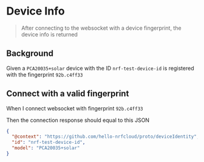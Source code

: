 # Device Info

> After connecting to the websocket with a device fingerprint, the device info
> is returned

## Background

Given a `PCA20035+solar` device with the ID `nrf-test-device-id` is registered
with the fingerprint `92b.c4ff33`

## Connect with a valid fingerprint

When I connect websocket with fingerprint `92b.c4ff33`

Then the connection response should equal to this JSON

```json
{
  "@context": "https://github.com/hello-nrfcloud/proto/deviceIdentity",
  "id": "nrf-test-device-id",
  "model": "PCA20035+solar"
}
```
